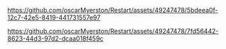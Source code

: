 

https://github.com/oscarMyerston/Restart/assets/49247478/5bdeea0f-12c7-42e5-8419-441731557e97



https://github.com/oscarMyerston/Restart/assets/49247478/7fd56442-8623-44d3-97d2-dcaa018f459c


